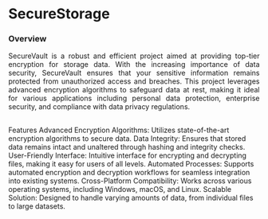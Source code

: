 # SecureStorage

### Overview
<div align="justify">
SecureVault is a robust and efficient project aimed at providing top-tier encryption for storage data. With the increasing importance of data security, SecureVault ensures that your sensitive information remains protected from unauthorized access and breaches. This project leverages advanced encryption algorithms to safeguard data at rest, making it ideal for various applications including personal data protection, enterprise security, and compliance with data privacy regulations.
</div>

## 


Features
Advanced Encryption Algorithms: Utilizes state-of-the-art encryption algorithms to secure data.
Data Integrity: Ensures that stored data remains intact and unaltered through hashing and integrity checks.
User-Friendly Interface: Intuitive interface for encrypting and decrypting files, making it easy for users of all levels.
Automated Processes: Supports automated encryption and decryption workflows for seamless integration into existing systems.
Cross-Platform Compatibility: Works across various operating systems, including Windows, macOS, and Linux.
Scalable Solution: Designed to handle varying amounts of data, from individual files to large datasets.
